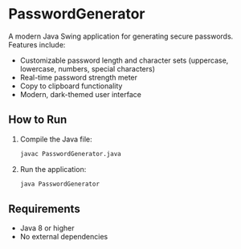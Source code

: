# PasswordGenerator

A modern Java Swing application for generating secure passwords. Features include:

- Customizable password length and character sets (uppercase, lowercase, numbers, special characters)
- Real-time password strength meter
- Copy to clipboard functionality
- Modern, dark-themed user interface

## How to Run

1. Compile the Java file:
   ```sh
   javac PasswordGenerator.java
   ```
2. Run the application:
   ```sh
   java PasswordGenerator
   ```

## Requirements
- Java 8 or higher
- No external dependencies
